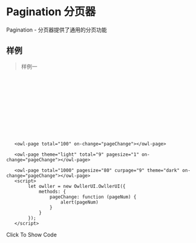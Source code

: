 # Pagination 分页器

Pagination - 分页器提供了通用的分页功能

## 样例

> 样例一

<div class="exam-wrapper">
    <div class="exam-scroll-wrapper">
        <div style="margin: auto; width: 100%; height: 160px;">
            <owl-page total="100" on-change="pageChange"></owl-page>
            <br>
            <owl-page theme="light" total="9" pagesize="1" on-change="pageChange"></owl-page>
            <br>
            <owl-page total="1000" pagesize="80" curpage="9" theme="dark" on-change="pageChange"></owl-page>
        </div>
    </div>
    <div class="exam-line"></div>
    <div class="exam-code-wrapper">
       
       <owl-page total="100" on-change="pageChange"></owl-page>
       
       <owl-page theme="light" total="9" pagesize="1" on-change="pageChange"></owl-page>
       
       <owl-page total="1000" pagesize="80" curpage="9" theme="dark" on-change="pageChange"></owl-page>
       <script>
            let owller = new OwllerUI.OwllerUI({
                methods: {
                    pageChange: function (pageNum) {
                        alert(pageNum)
                    }
                }
            });
       </script>
        
   </div>
   <div class="exam-btn">Click To Show Code</div>
</div>



